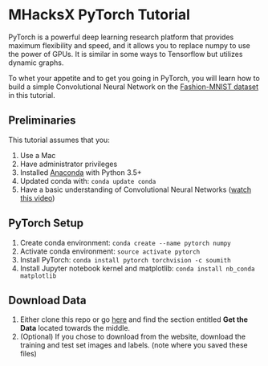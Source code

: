 # MHacksX PyTorch Tutorial

PyTorch is a powerful deep learning research platform that provides maximum flexibility and speed, and it allows you to replace numpy to use the power of GPUs. It is similar in some ways to Tensorflow but utilizes dynamic graphs. 

To whet your appetite and to get you going in PyTorch, you will learn how to build a simple Convolutional Neural Network on the [Fashion-MNIST dataset](https://github.com/zalandoresearch/fashion-mnist) in this tutorial. 

## Preliminaries
This tutorial assumes that you: 
1. Use a Mac
2. Have administrator privileges
3. Installed [Anaconda](https://www.continuum.io/downloads) with Python 3.5+
4. Updated conda with: `conda update conda`
5. Have a basic understanding of Convolutional Neural Networks ([watch this video](https://www.youtube.com/watch?v=FmpDIaiMIeA)) 

## PyTorch Setup
1. Create conda environment: `conda create --name pytorch numpy`
2. Activate conda environment: `source activate pytorch`
3. Install PyTorch: `conda install pytorch torchvision -c soumith`
4. Install Jupyter notebook kernel and matplotlib: `conda install nb_conda matplotlib`

## Download Data
1. Either clone this repo or go [here](https://github.com/zalandoresearch/fashion-mnist) and find the section entitled **Get the Data** located towards the middle.
2. (Optional) If you chose to download from the website, download the training and test set images and labels. (note where you saved these files)
